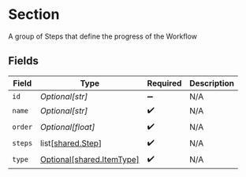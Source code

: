 # Section

A group of Steps that define the progress of the Workflow


## Fields

| Field                                                            | Type                                                             | Required                                                         | Description                                                      |
| ---------------------------------------------------------------- | ---------------------------------------------------------------- | ---------------------------------------------------------------- | ---------------------------------------------------------------- |
| `id`                                                             | *Optional[str]*                                                  | :heavy_minus_sign:                                               | N/A                                                              |
| `name`                                                           | *Optional[str]*                                                  | :heavy_check_mark:                                               | N/A                                                              |
| `order`                                                          | *Optional[float]*                                                | :heavy_check_mark:                                               | N/A                                                              |
| `steps`                                                          | list[[shared.Step](undefined/models/shared/step.md)]             | :heavy_check_mark:                                               | N/A                                                              |
| `type`                                                           | [Optional[shared.ItemType]](undefined/models/shared/itemtype.md) | :heavy_check_mark:                                               | N/A                                                              |